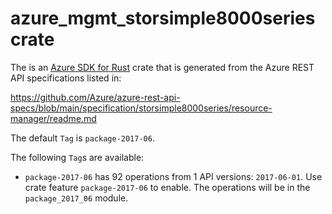 # azure_mgmt_storsimple8000series crate

The is an [Azure SDK for Rust](https://github.com/Azure/azure-sdk-for-rust) crate that is generated from the Azure REST API specifications listed in:

https://github.com/Azure/azure-rest-api-specs/blob/main/specification/storsimple8000series/resource-manager/readme.md

The default `Tag` is `package-2017-06`.

The following `Tag`s are available:

- `package-2017-06` has 92 operations from 1 API versions: `2017-06-01`. Use crate feature `package-2017-06` to enable. The operations will be in the `package_2017_06` module.